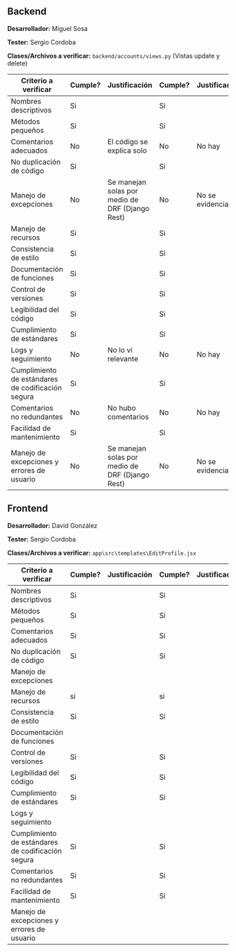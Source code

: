 ## Backend

**Desarrollador:** Miguel Sosa

**Tester:** Sergio Cordoba

**Clases/Archivos a verificar:** `backend/accounts/views.py` (Vistas update y delete)

| Criterio a verificar                              | Cumple? | Justificación                                   | Cumple? | Justificación | Notas adicionales |
| ------------------------------------------------- | ------- | ----------------------------------------------- | ------- | ------------- | ----------------- |
| Nombres descriptivos                              | Si      |                                                 | Si        |               |                   |
| Métodos pequeños                                  | Si      |                                                 | Si        |               |                   |
| Comentarios adecuados                             | No      | El código se explica solo                       | No        | No hay              |                   |
| No duplicación de código                          | Si      |                                                 | Si        |               |                   |
| Manejo de excepciones                             | No      | Se manejan solas por medio de DRF (Django Rest) | No        | No se evidencian              |                   |
| Manejo de recursos                                | Si      |                                                 | Si        |               |                   |
| Consistencia de estilo                            | Si      |                                                 | Si        |               |                   |
| Documentación de funciones                        | Si      |                                                 | Si       |               |                   |
| Control de versiones                              | Si      |                                                 | Si        |               |                   |
| Legibilidad del código                            | Si      |                                                 | Si        |               |                   |
| Cumplimiento de estándares                        | Si      |                                                 | Si        |               |                   |
| Logs y seguimiento                                | No      | No lo vi relevante                              | No        | No hay              |                   |
| Cumplimiento de estándares de codificación segura | Si      |                                                 | Si        |               |                   |
| Comentarios no redundantes                        | No      | No hubo comentarios                             | No        | No hay              |                   |
| Facilidad de mantenimiento                        | Si      |                                                 | Si        |               |                   |
| Manejo de excepciones y errores de usuario        | No      | Se manejan solas por medio de DRF (Django Rest) | No        | No se evidencian              |                   |

## Frontend

**Desarrollador:** David González

**Tester:** Sergio Cordoba

**Clases/Archivos a verificar:** `app\src\templates\EditProfile.jsx` 

| Criterio a verificar                              | Cumple? | Justificación | Cumple? | Justificación | Notas adicionales |
| ------------------------------------------------- | ------- | ------------- | ------- | ------------- | ----------------- |
| Nombres descriptivos                              |  Si     |               |     Si    |               |                   |
| Métodos pequeños                                  |  Si       |               |  Si       |               |                   |
| Comentarios adecuados                             |     Si    |               |    Si     |               |                   |
| No duplicación de código                          |   Si      |               |   Si     |               |                   |
| Manejo de excepciones                             |         |               |         |               |                   |
| Manejo de recursos                                |     si    |               |     si    |               |                   |
| Consistencia de estilo                            |   Si      |               |   Si      |               |                   |
| Documentación de funciones                        |         |               |         |               |                   |
| Control de versiones                              | Si        |               |    Si     |               |                   |
| Legibilidad del código                            | Si        |               |     Si    |               |                   |
| Cumplimiento de estándares                        |  Si       |               |     Si    |               |                   |
| Logs y seguimiento                                |         |               |         |               |                   |
| Cumplimiento de estándares de codificación segura |  Si       |               |   Si      |               |                   |
| Comentarios no redundantes                        |  Si     |               |    Si     |               |                   |
| Facilidad de mantenimiento                        |  Si     |               |     Si    |               |                   |
| Manejo de excepciones y errores de usuario        |         |               |         |               |                   |
